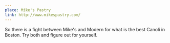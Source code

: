 ```yaml
---
place: Mike's Pastry
link: http://www.mikespastry.com/
---
```

So there is a fight between Mike's and Modern for what is the best Canoli in Boston.  Try both and figure out for yourself.
